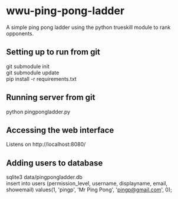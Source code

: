 wwu-ping-pong-ladder
====================

A simple ping pong ladder using the python trueskill module to rank opponents.

Setting up to run from git
--------------------------

git submodule init  
git submodule update  
pip install -r requirements.txt

Running server from git
-----------------------

python pingpongladder.py

Accessing the web interface
---------------------------

Listens on http://localhost:8080/

Adding users to database
------------------------

sqlite3 data/pingpongladder.db  
insert into users (permission_level, username, displayname, email, showemail) values(1, 'pingp', 'Mr Ping Pong', 'pingp@gmail.com', 0);

